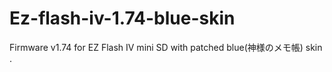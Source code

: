 # Ez-flash-iv-1.74-blue-skin
Firmware v1.74 for EZ Flash IV mini SD with patched blue(神様のメモ帳) skin .
